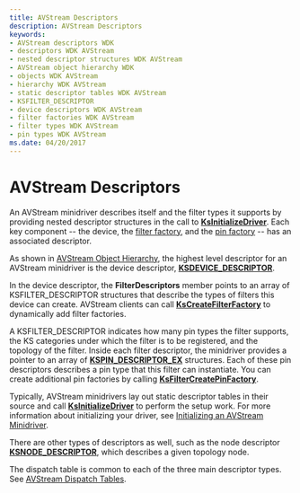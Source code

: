 ```yaml
---
title: AVStream Descriptors
description: AVStream Descriptors
keywords:
- AVStream descriptors WDK
- descriptors WDK AVStream
- nested descriptor structures WDK AVStream
- AVStream object hierarchy WDK
- objects WDK AVStream
- hierarchy WDK AVStream
- static descriptor tables WDK AVStream
- KSFILTER_DESCRIPTOR
- device descriptors WDK AVStream
- filter factories WDK AVStream
- filter types WDK AVStream
- pin types WDK AVStream
ms.date: 04/20/2017
---
```


# AVStream Descriptors





An AVStream minidriver describes itself and the filter types it supports by providing nested descriptor structures in the call to [**KsInitializeDriver**](/windows-hardware/drivers/ddi/ks/nf-ks-ksinitializedriver). Each key component -- the device, the [filter factory](../audio/filter-factories.md), and the [pin factory](../audio/pin-factories.md) -- has an associated descriptor.

As shown in [AVStream Object Hierarchy](avstream-object-hierarchy.md), the highest level descriptor for an AVStream minidriver is the device descriptor, [**KSDEVICE\_DESCRIPTOR**](/windows-hardware/drivers/ddi/ks/ns-ks-_ksdevice_descriptor).

In the device descriptor, the **FilterDescriptors** member points to an array of KSFILTER\_DESCRIPTOR structures that describe the types of filters this device can create. AVStream clients can call [**KsCreateFilterFactory**](/windows-hardware/drivers/ddi/ks/nf-ks-kscreatefilterfactory) to dynamically add filter factories.

A KSFILTER\_DESCRIPTOR indicates how many pin types the filter supports, the KS categories under which the filter is to be registered, and the topology of the filter. Inside each filter descriptor, the minidriver provides a pointer to an array of [**KSPIN\_DESCRIPTOR\_EX**](/windows-hardware/drivers/ddi/ks/ns-ks-_kspin_descriptor_ex) structures. Each of these pin descriptors describes a pin type that this filter can instantiate. You can create additional pin factories by calling [**KsFilterCreatePinFactory**](/windows-hardware/drivers/ddi/ks/nf-ks-ksfiltercreatepinfactory).

Typically, AVStream minidrivers lay out static descriptor tables in their source and call [**KsInitializeDriver**](/windows-hardware/drivers/ddi/ks/nf-ks-ksinitializedriver) to perform the setup work. For more information about initializing your driver, see [Initializing an AVStream Minidriver](initializing-an-avstream-minidriver.md).

There are other types of descriptors as well, such as the node descriptor [**KSNODE\_DESCRIPTOR**](/windows-hardware/drivers/ddi/ks/ns-ks-_ksnode_descriptor), which describes a given topology node.

The dispatch table is common to each of the three main descriptor types. See [AVStream Dispatch Tables](avstream-dispatch-tables.md).

 

